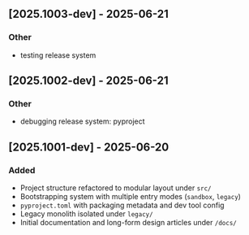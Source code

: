 
## [2025.1003-dev] - 2025-06-21

### Other
- testing release system


## [2025.1002-dev] - 2025-06-21

### Other
- debugging release system: pyproject

## [2025.1001-dev] - 2025-06-20
### Added
- Project structure refactored to modular layout under `src/`
- Bootstrapping system with multiple entry modes (`sandbox`, `legacy`)
- `pyproject.toml` with packaging metadata and dev tool config
- Legacy monolith isolated under `legacy/`
- Initial documentation and long-form design articles under `/docs/`
